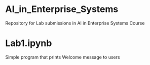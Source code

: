 # AI_in_Enterprise_Systems
Repository for Lab submissions in AI in Enterprise Systems Course

# Lab1.ipynb
Simple program that prints Welcome message to users